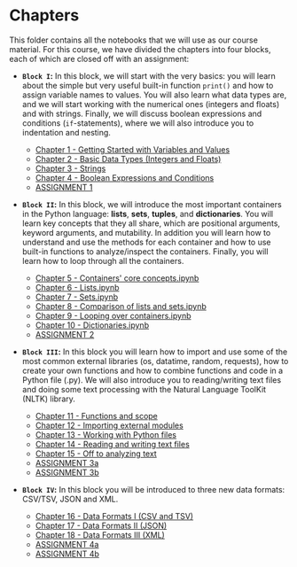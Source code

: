 # Chapters

This folder contains all the notebooks that we will use as our course material. For this course, we have divided the chapters into four blocks, each of which are closed off with an assignment:

- **`Block I`:** In this block, we will start with the very basics: you will learn about the simple but very useful built-in function `print()` and how to assign variable names to values. You will also learn what data types are, and we will start working with the numerical ones (integers and floats) and with strings. Finally, we will discuss boolean expressions and conditions (`if`-statements), where we will also introduce you to indentation and nesting.

  - [Chapter 1 - Getting Started with Variables and Values](https://github.com/cltl/python-for-text-analysis/blob/master/Chapters/Chapter%2001%20-%20Getting%20Started%20with%20Variables%20and%20Values.ipynb) 
  - [Chapter 2 - Basic Data Types (Integers and Floats)](https://github.com/cltl/python-for-text-analysis/blob/master/Chapters/Chapter%2002%20-%20Basic%20Data%20Types%20(Integers%20and%20Floats).ipynb) 
  - [Chapter 3 - Strings](https://github.com/cltl/python-for-text-analysis/blob/master/Chapters/Chapter%2003%20-%20Strings.ipynb)   
  - [Chapter 4 - Boolean Expressions and Conditions](https://github.com/cltl/python-for-text-analysis/blob/master/Chapters/Chapter%2004%20-%20Boolean%20Expressions%20and%20Conditions.ipynb) 
  - [ASSIGNMENT 1](https://github.com/cltl/python-for-text-analysis/blob/master/Assignments/ASSIGNMENT-1.ipynb)

- **`Block II`:** In this block, we will introduce the most important containers in the Python language: **lists**, **sets**, **tuples**, and **dictionaries**. You will learn key concepts that they all share, which are positional arguments, keyword arguments, and mutability. In addition you will learn how to understand and use the methods for each container and how to use built-in functions to analyze/inspect the containers. Finally, you will learn how to loop through all the containers.

  - [Chapter 5 - Containers' core concepts.ipynb](https://github.com/cltl/python-for-text-analysis/blob/master/Chapters/Chapter%2005%20-%20Core%20concepts%20of%20containers.ipynb)
  - [Chapter 6 - Lists.ipynb](https://github.com/cltl/python-for-text-analysis/blob/master/Chapters/Chapter%2006%20-%20Lists.ipynb)
  - [Chapter 7 - Sets.ipynb](https://github.com/cltl/python-for-text-analysis/blob/master/Chapters/Chapter%2007%20-%20Sets.ipynb)
  - [Chapter 8 - Comparison of lists and sets.ipynb](https://github.com/cltl/python-for-text-analysis/blob/master/Chapters/Chapter%2008%20-%20Comparison%20of%20lists%20and%20sets.ipynb)
  - [Chapter 9 - Looping over containers.ipynb](https://github.com/cltl/python-for-text-analysis/blob/master/Chapters/Chapter%2009%20-%20Looping%20over%20containers.ipynb)
  - [Chapter 10 - Dictionaries.ipynb](https://github.com/cltl/python-for-text-analysis/blob/master/Chapters/Chapter%2010%20-%20Dictionaries.ipynb)
  - [ASSIGNMENT 2](https://github.com/cltl/python-for-text-analysis/blob/master/Assignments/ASSIGNMENT-2.ipynb)
  
- **`Block III`:** In this block you will learn how to import and use some of the most common external libraries (os, datatime, random, requests), how to create your own functions and how to combine functions and code in a Python file (.py).  We will also introduce you to reading/writing text files and doing some text processing with the Natural Language ToolKit (NLTK) library.

    - [Chapter 11 - Functions and scope](https://github.com/cltl/python-for-text-analysis/blob/master/Chapters/Chapter%2011%20-%20Functions%20and%20scope.ipynb)
    - [Chapter 12 - Importing external modules](https://github.com/cltl/python-for-text-analysis/blob/master/Chapters/Chapter%2012%20-%20Importing%20external%20modules.ipynb)
    - [Chapter 13 - Working with Python files](https://github.com/cltl/python-for-text-analysis/blob/master/Chapters/Chapter%2013%20-%20Working%20with%20Python%20files.ipynb)
    - [Chapter 14 - Reading and writing text files](https://github.com/cltl/python-for-text-analysis/blob/master/Chapters/Chapter%2014%20-%20Reading%20and%20writing%20text%20files.ipynb)
    - [Chapter 15 - Off to analyzing text](https://github.com/cltl/python-for-text-analysis/blob/master/Chapters/Chapter%2015%20-%20Off%20to%20analyzing%20text.ipynb)
    - [ASSIGNMENT 3a](https://github.com/cltl/python-for-text-analysis/blob/master/Assignments/ASSIGNMENT-3a.ipynb)
    - [ASSIGNMENT 3b](https://github.com/cltl/python-for-text-analysis/blob/master/Assignments/ASSIGNMENT-3b.ipynb)  
    
- **`Block IV`:** In this block you will be introduced to three new data formats: CSV/TSV, JSON and XML. 

  - [Chapter 16 - Data Formats I (CSV and TSV)](https://github.com/cltl/python-for-text-analysis/blob/master/Chapters/Chapter%2016%20-%20Data%20formats%20I%20(CSV%20and%20TSV).ipynb)
  - [Chapter 17 - Data Formats II (JSON)](https://github.com/cltl/python-for-text-analysis/blob/master/Chapters/Chapter%2017%20-%20Data%20formats%20II%20(JSON).ipynb)
  - [Chapter 18 - Data Formats III (XML)](https://github.com/cltl/python-for-text-analysis/blob/master/Chapters/Chapter%2018%20-%20Data%20formats%20III%20(XML).ipynb)
  - [ASSIGNMENT 4a](https://github.com/cltl/python-for-text-analysis/blob/master/Assignments/ASSIGNMENT-4a.ipynb)
  - [ASSIGNMENT 4b](https://github.com/cltl/python-for-text-analysis/blob/master/Assignments/ASSIGNMENT-4b.ipynb)
